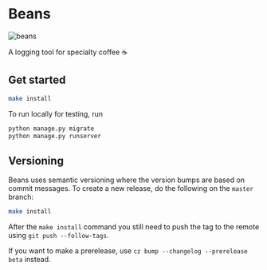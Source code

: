 # Beans
![beans](https://github.com/marcelblijleven/beans/actions/workflows/tests.yml/badge.svg)

A logging tool for specialty coffee ☕️

## Get started
```bash
make install
```

To run locally for testing, run
```bash
python manage.py migrate
python manage.py runserver
```

## Versioning
Beans uses semantic versioning where the version bumps are based on commit messages.
To create a new release, do the following on the `master` branch:

```bash
make install
```

After the `make install` command you still need to push the tag to the remote using `git push --follow-tags`.

If you want to make a prerelease, use `cz bump --changelog --prerelease beta` instead.
